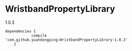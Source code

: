 # WristbandPropertyLibrary
1.0.3

```
dependencies {
	        compile 'com.github.yuandongping:WristbandPropertyLibrary:1.0.3'
	}
 
  ```
